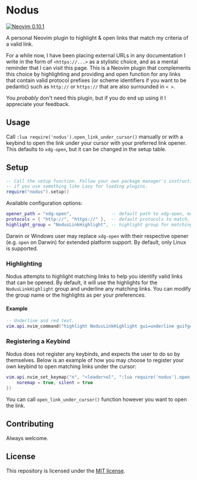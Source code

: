 # Nodus

[![Neovim 0.10.1](https://img.shields.io/badge/Neovim-0.10.1-blueviolet.svg?logo=Neovim&logoColor=green)](https://neovim.io/)

A personal Neovim plugin to highlight & open links that match my criteria of a
valid link.

For a while now, I have been placing external URLs in any documentation I write
in the form of `<https://...>` as a stylistic choice, and as a mental reminder
that I can visit this page. This is a Neovim plugin that complements this choice
by highlighting and providing and open function for any links that contain valid
protocol prefixes (or scheme identifiers if you want to be pedantic) such as
`http://` or `https://` that are also surrounded in `< >`.

You _probably_ don't need this plugin, but if you do end up using it I
appreciate your feedback.

## Usage

Call `:lua require('nodus').open_link_under_cursor()` manually or with a keybind
to open the link under your cursor with your preferred link opener. This
defaults to `xdg-open`, but it can be changed in the setup table.

## Setup

```lua
-- Call the setup function. Follow your own package manager's instructions
-- if you use something like Lazy for loading plugins.
require("nodus").setup()
```

Available configuration options:

```lua
opener_path = "xdg-open",               -- default path to xdg-open, mainly for Nix users :)
protocols = { "http://", "https://" },  -- default protocols to match, you can support your protocols here (e.g. gemini://)
highlight_group = "NodusLinkHighlight", -- highlight group for matching links
```

Darwin or Windows user may replace `xdg-open` with their respective opener (e.g.
`open` on Darwin) for extended platform support. By default, only Linux is
supported.

### Highlighting

Nodus attempts to highlight matching links to help you identify valid links that
can be opened. By default, it will use the highlights for the
`NodusLinkHighlight` group and underline any matching links. You can modify the
group name or the highlights as per your preferences.

#### Example

```lua
-- Underline and red text.
vim.api.nvim_command("highlight NodusLinkHighlight gui=underline guifg=#ff0000")
```

### Registering a Keybind

Nodus does not register any keybinds, and expects the user to do so by
themselves. Below is an example of how you may choose to register your own
keybind to open matching links under the cursor:

```lua
vim.api.nvim_set_keymap("n", "<leader>ol", ":lua require('nodus').open_link_under_cursor()<CR>", {
    noremap = true, silent = true
})
```

You can call `open_link_under_cursor()` function however you want to open the
link.

## Contributing

Always welcome.

## License

This repository is licensed under the [MIT license](LICENSE).
